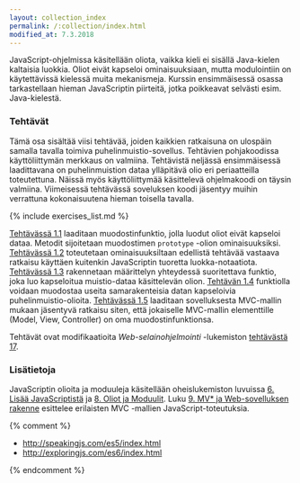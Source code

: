 ```yaml
---
layout: collection_index
permalink: /:collection/index.html
modified_at: 7.3.2018
---
```


JavaScript-ohjelmissa käsitellään oliota, vaikka kieli ei sisällä Java-kielen kaltaisia luokkia. Oliot eivät kapseloi ominaisuuksiaan, mutta modulointiin on käytettävissä kielessä muita mekanismeja. Kurssin ensimmäisessä osassa tarkastellaan hieman JavaScriptin piirteitä, jotka poikkeavat selvästi esim. Java-kielestä.

### Tehtävät

Tämä osa sisältää viisi tehtävää, joiden kaikkien ratkaisuna on ulospäin samalla tavalla toimiva puhelinmuistio-sovellus. Tehtävien pohjakoodissa käyttöliittymän merkkaus on valmiina. Tehtävistä neljässä ensimmäisessä laadittavana on puhelinmuistion dataa ylläpitävä olio eri periaatteilla toteutettuna. Näissä myös käyttöliittymää käsittelevä ohjelmakoodi on täysin valmiina.
Viimeisessä tehtävässä  soveluksen koodi jäsentyy muihin verrattuna kokonaisuutena hieman toisella tavalla.

{% include exercises_list.md %}

[Tehtävässä 1.1](tehtava11) laaditaan muodostinfunktio, jolla luodut oliot eivät kapseloi dataa. Metodit sijoitetaan muodostimen `prototype` -olion ominaisuuksiksi. [Tehtävässä 1.2](tehtava12) toteutetaan ominaisuuksiltaan edellistä tehtävää vastaava ratkaisu käyttäen kuitenkin JavaScriptin tuoretta luokka-notaatiota. [Tehtävässä 1.3](tehtava13) rakennetaan määrittelyn yhteydessä suoritettava funktio, joka luo kapseloitua muistio-dataa käsittelevän olion. [Tehtävän 1.4](tehtava14) funktiolla voidaan muodostaa useita samarakenteisia datan kapseloivia puhelinmuistio-olioita. [Tehtävässä 1.5](tehtava15) laaditaan sovelluksesta MVC-mallin mukaan jäsentyvä ratkaisu siten, että jokaiselle MVC-mallin elementtille (Model, View, Controller) on oma muodostinfunktionsa.

Tehtävät ovat modifikaatioita *Web-selainohjelmointi* -lukemiston
[tehtävästä 17](http://web-selainohjelmointi.github.io/#vk-2-t17).

### Lisätietoja

JavaScriptin olioita ja moduuleja käsitellään oheislukemiston luvuissa
[6. Lisää JavaScriptistä](http://web-selainohjelmointi.github.io/#6-Lisää-JavaScriptistä)
ja
[8. Oliot ja Moduulit](http://web-selainohjelmointi.github.io/#8-Oliot-ja-Moduulit).
Luku
[9. MV* ja Web-sovelluksen rakenne](http://web-selainohjelmointi.github.io/#9-MV*-ja-Web-sovelluksen-rakenne)
esittelee erilaisten MVC -mallien JavaScript-toteutuksia.


{% comment %}

* <http://speakingjs.com/es5/index.html>
* <http://exploringjs.com/es6/index.html>

{% endcomment %}
